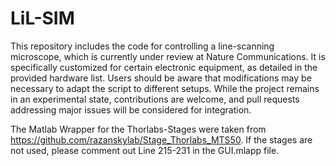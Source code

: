 # LiL-SIM
This repository includes the code for controlling a line-scanning microscope, which is currently under review at Nature Communications. It is specifically customized for certain electronic equipment, as detailed in the provided hardware list. Users should be aware that modifications may be necessary to adapt the script to different setups. While the project remains in an experimental state, contributions are welcome, and pull requests addressing major issues will be considered for integration.

The Matlab Wrapper for the Thorlabs-Stages were taken from https://github.com/razanskylab/Stage_Thorlabs_MTS50. If the stages are not used, please comment out Line 215-231 in the GUI.mlapp file. 
